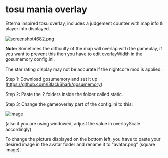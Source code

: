 # tosu mania overlay
Etterna inspired tosu overlay, includes a judgement counter with map info & player info displayed.

[![screenshot4682.png](https://i.postimg.cc/vTn9Cxsh/screenshot4682.png)](https://postimg.cc/H8pVyxj8)

**Note:**
Sometimes the difficulty of the map will overlap with the gameplay, if you want to prevent this then you have to edit overlayWidth in the gosumemory config.ini.

The star rating display may not be accurate if the nightcore mod is applied.


Step 1: Download gosumemory and set it up (https://github.com/l3lackShark/gosumemory).

Step 2: Paste the 2 folders inside the folder called static.

Step 3: Change the gameoverlay part of the config.ini to this:

![image](https://i.ibb.co/ssS0Br1/image-2024-06-23-231559938.png)

(also if you are using windowed, adjust the value in overlayScale accordingly)

To change the picture displayed on the bottom left, you have to paste your desired image in the avatar folder and rename it to "avatar.png" (square image).
